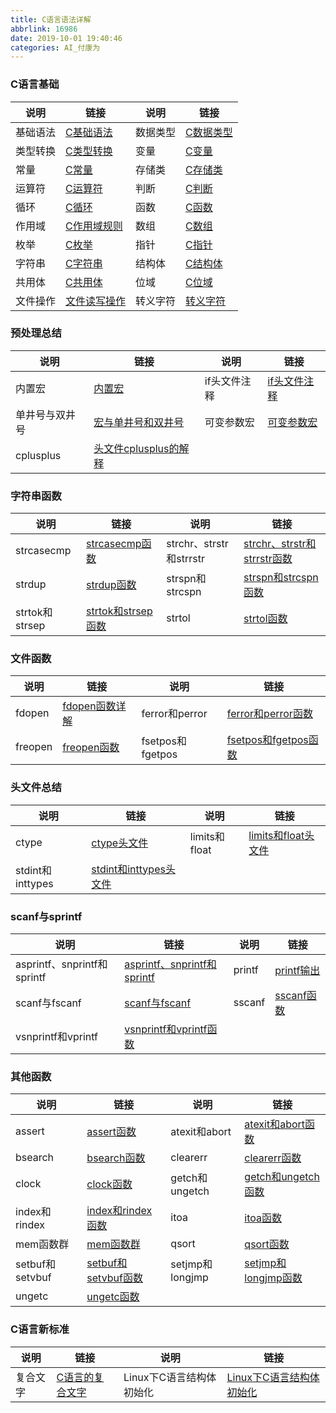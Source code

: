 ```yaml
---
title: C语言语法详解
abbrlink: 16986
date: 2019-10-01 19:40:46
categories: AI_付康为
---
```

### C语言基础

说明     | 链接           | 说明     | 链接
---------|----------------|----------|-----
基础语法 | [C基础语法]    | 数据类型 | [C数据类型]
类型转换 | [C类型转换]    | 变量     | [C变量]
常量     | [C常量]        | 存储类   | [C存储类]
运算符   | [C运算符]      | 判断     | [C判断]
循环     | [C循环]        | 函数     | [C函数]
作用域   | [C作用域规则]  | 数组     | [C数组]
枚举     | [C枚举]        | 指针     | [C指针]
字符串   | [C字符串]      | 结构体   | [C结构体]
共用体   | [C共用体]      | 位域     | [C位域]
文件操作 | [文件读写操作] | 转义字符 | [转义字符]

<!--more-->

[C基础语法]: https://fukangwei.github.io/C语言语法详解/C基础语法
[C数据类型]: https://fukangwei.github.io/C语言语法详解/C数据类型
[C类型转换]: https://fukangwei.github.io/C语言语法详解/类型转换
[C变量]: https://fukangwei.github.io/C语言语法详解/C变量
[C常量]: https://fukangwei.github.io/C语言语法详解/C常量
[C存储类]: https://fukangwei.github.io/C语言语法详解/C存储类
[C运算符]: https://fukangwei.github.io/C语言语法详解/C运算符
[C判断]: https://fukangwei.github.io/C语言语法详解/C判断
[C循环]: https://fukangwei.github.io/C语言语法详解/C循环
[C函数]: https://fukangwei.github.io/C语言语法详解/C函数
[C作用域规则]: https://fukangwei.github.io/C语言语法详解/C作用域规则
[C数组]: https://fukangwei.github.io/C语言语法详解/C数组
[C枚举]: https://fukangwei.github.io/C语言语法详解/C枚举
[C指针]: https://fukangwei.github.io/C语言语法详解/C指针
[C字符串]: https://fukangwei.github.io/C语言语法详解/C字符串
[C结构体]: https://fukangwei.github.io/C语言语法详解/C结构体
[C共用体]: https://fukangwei.github.io/C语言语法详解/C共用体
[C位域]: https://fukangwei.github.io/C语言语法详解/C位域
[文件读写操作]: https://fukangwei.github.io/C语言语法详解/文件读写操作
[转义字符]: https://fukangwei.github.io/C语言语法详解/转义字符

### 预处理总结

说明           | 链接                   | 说明        | 链接
---------------|------------------------|-------------|-----
内置宏         | [内置宏]               | if头文件注释 | [if头文件注释]
单井号与双井号 | [宏与单井号和双井号]    | 可变参数宏   | [可变参数宏]
cplusplus      | [头文件cplusplus的解释]

[内置宏]: https://fukangwei.github.io/C语言语法详解/内置宏
[if头文件注释]: https://fukangwei.github.io/C语言语法详解/if头文件注释
[宏与单井号和双井号]: https://fukangwei.github.io/C语言语法详解/宏与单井号和双井号
[可变参数宏]: https://fukangwei.github.io/C语言语法详解/可变参数宏
[头文件cplusplus的解释]: https://fukangwei.github.io/C语言语法详解/头文件cplusplus的解释

### 字符串函数

说明           | 链接                 | 说明                    | 链接
---------------|----------------------|-------------------------|-----
strcasecmp     | [strcasecmp函数]     | strchr、strstr和strrstr | [strchr、strstr和strrstr函数]
strdup         | [strdup函数]         | strspn和strcspn         | [strspn和strcspn函数]
strtok和strsep | [strtok和strsep函数] | strtol                  | [strtol函数]

[strcasecmp函数]: https://fukangwei.github.io/C语言语法详解/strcasecmp函数
[strchr、strstr和strrstr函数]: https://fukangwei.github.io/C语言语法详解/strchr、strstr和strrstr函数
[strdup函数]: https://fukangwei.github.io/C语言语法详解/strdup函数
[strspn和strcspn函数]: https://fukangwei.github.io/C语言语法详解/strspn和strcspn函数
[strtok和strsep函数]: https://fukangwei.github.io/C语言语法详解/strtok和strsep函数
[strtol函数]: https://fukangwei.github.io/C语言语法详解/strtol函数

### 文件函数

说明    | 链接             | 说明             | 链接
--------|------------------|------------------|-----
fdopen  | [fdopen函数详解] | ferror和perror   | [ferror和perror函数]
freopen | [freopen函数]    | fsetpos和fgetpos | [fsetpos和fgetpos函数]

[fdopen函数详解]: https://fukangwei.github.io/C语言语法详解/fdopen函数详解
[ferror和perror函数]: https://fukangwei.github.io/C语言语法详解/ferror和perror函数
[freopen函数]: https://fukangwei.github.io/C语言语法详解/freopen函数
[fsetpos和fgetpos函数]: https://fukangwei.github.io/C语言语法详解/fsetpos和fgetpos函数

### 头文件总结

说明             | 链接                     | 说明          | 链接
-----------------|--------------------------|---------------|-----
ctype            | [ctype头文件]            | limits和float | [limits和float头文件]
stdint和inttypes | [stdint和inttypes头文件]

[ctype头文件]: https://fukangwei.github.io/C语言语法详解/ctype头文件
[limits和float头文件]: https://fukangwei.github.io/C语言语法详解/limits和float头文件
[stdint和inttypes头文件]: https://fukangwei.github.io/C语言语法详解/stdint和inttypes头文件

### scanf与sprintf

说明                        | 链接                          | 说明   | 链接
----------------------------|------------------------------|--------|-----
asprintf、snprintf和sprintf | [asprintf、snprintf和sprintf] | printf | [printf输出]
scanf与fscanf               | [scanf与fscanf]               | sscanf | [sscanf函数]
vsnprintf和vprintf          | [vsnprintf和vprintf函数]

[asprintf、snprintf和sprintf]: https://fukangwei.github.io/C语言语法详解/asprintf、snprintf和sprintf
[printf输出]: https://fukangwei.github.io/C语言语法详解/printf输出
[scanf与fscanf]: https://fukangwei.github.io/C语言语法详解/scanf与fscanf
[sscanf函数]: https://fukangwei.github.io/C语言语法详解/sscanf函数
[vsnprintf和vprintf函数]: https://fukangwei.github.io/C语言语法详解/vsnprintf和vprintf函数

### 其他函数

说明            | 链接                  | 说明            | 链接
----------------|-----------------------|-----------------|-----
assert          | [assert函数]          | atexit和abort   | [atexit和abort函数]
bsearch         | [bsearch函数]         | clearerr        | [clearerr函数]
clock           | [clock函数]           | getch和ungetch  | [getch和ungetch函数]
index和rindex   | [index和rindex函数]   | itoa            | [itoa函数]
mem函数群       | [mem函数群]           | qsort           | [qsort函数]
setbuf和setvbuf | [setbuf和setvbuf函数] | setjmp和longjmp | [setjmp和longjmp函数]
ungetc          | [ungetc函数]

[assert函数]: https://fukangwei.github.io/C语言语法详解/assert函数
[atexit和abort函数]: https://fukangwei.github.io/C语言语法详解/atexit和abort函数
[bsearch函数]: https://fukangwei.github.io/C语言语法详解/bsearch函数
[clearerr函数]: https://fukangwei.github.io/C语言语法详解/clearerr函数
[clock函数]: https://fukangwei.github.io/C语言语法详解/clock函数
[getch和ungetch函数]: https://fukangwei.github.io/C语言语法详解/getch和ungetch函数
[index和rindex函数]: https://fukangwei.github.io/C语言语法详解/index和rindex函数
[itoa函数]: https://fukangwei.github.io/C语言语法详解/itoa函数
[mem函数群]: https://fukangwei.github.io/C语言语法详解/mem函数群
[qsort函数]: https://fukangwei.github.io/C语言语法详解/qsort函数
[setbuf和setvbuf函数]: https://fukangwei.github.io/C语言语法详解/setbuf和setvbuf函数
[setjmp和longjmp函数]: https://fukangwei.github.io/C语言语法详解/setjmp和longjmp函数
[ungetc函数]: https://fukangwei.github.io/C语言语法详解/ungetc函数

### C语言新标准

说明     | 链接              | 说明                    | 链接
---------|-------------------|-------------------------|-----
复合文字 | [C语言的复合文字] | Linux下C语言结构体初始化 | [Linux下C语言结构体初始化]

[C语言的复合文字]: https://fukangwei.github.io/C语言语法详解/C语言的复合文字
[Linux下C语言结构体初始化]: https://fukangwei.github.io/C语言语法详解/Linux下C语言结构体初始化